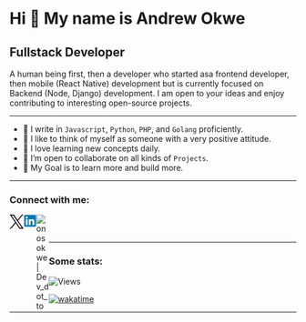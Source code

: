 <!-- ### Hi there, I'm Andrew Okwe -->

Hi 👋 My name is Andrew Okwe
===============================================
Fullstack Developer
-----------------

A human being first, then a developer who started asa frontend developer, then mobile (React Native) development but is currently focused on Backend (Node, Django) development. I am open to your ideas and enjoy contributing to interesting open-source projects.

---

- 🔭 I write in `Javascript`, `Python`, `PHP`, and `Golang` proficiently.
- 🌱 I like to think of myself as someone with a very positive attitude.
- 🥅 I love learning new concepts daily.
- 👯 I’m open to collaborate on all kinds of `Projects`.
- 🥅 My Goal is to learn more and build more.

---

### Connect with me:

[<img align="left" alt="onosokwe | Twitter" width="25px" src="https://github.com/devicons/devicon/blob/master/icons/twitter/twitter-original.svg" target= "_blank" />][twitter]
[<img align="left" alt="onosokwe | LinkedIn" width="22px" src="https://github.com/devicons/devicon/blob/master/icons/linkedin/linkedin-original.svg"  target= "_blank"/>][linkedin]
[<img align="left" alt="onosokwe | Dev_dot_to" width="22px" src="https://cdn.jsdelivr.net/npm/simple-icons@v3/icons/dev-dot-to.svg"  target= "_blank"/>][devto]

[twitter]: https://twitter.com/onosokwe
[linkedin]: https://www.linkedin.com/in/onosokwe
[devto]: https://dev.to/onosokwe

<br>

<br>

---

### Some stats:

<div align="left"><img src="https://komarev.com/ghpvc/?username=onosokwe&label=Views&color=blue&style=flat" alt="Views" /></div>

[![wakatime](https://wakatime.com/badge/user/bf59d005-0d5f-461f-bc88-64d809894f7e.svg)](https://wakatime.com/@bf59d005-0d5f-461f-bc88-64d809894f7e) 

---

